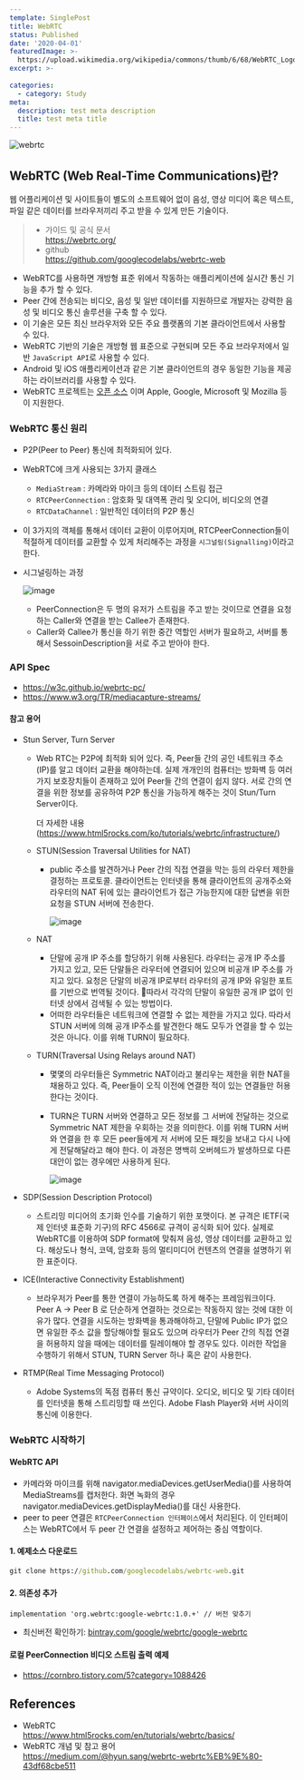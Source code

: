 ```yaml
---
template: SinglePost
title: WebRTC
status: Published
date: '2020-04-01'
featuredImage: >-
  https://upload.wikimedia.org/wikipedia/commons/thumb/6/68/WebRTC_Logo.svg/1280px-WebRTC_Logo.svg.png
excerpt: >-
  
categories:
  - category: Study
meta:
  description: test meta description
  title: test meta title
---
```


![webrtc](https://upload.wikimedia.org/wikipedia/commons/thumb/6/68/WebRTC_Logo.svg/1280px-WebRTC_Logo.svg.png)

## WebRTC (Web Real-Time Communications)란?

 웹 어플리케이션 및 사이트들이 별도의 소프트웨어 없이 음성, 영상 미디어 혹은 텍스트, 파일 같은 데이터를 브라우저끼리 주고 받을 수 있게 만든 기술이다.

> - 가이드 및 공식 문서  
  https://webrtc.org/
> - github  
  https://github.com/googlecodelabs/webrtc-web

- WebRTC를 사용하면 개방형 표준 위에서 작동하는 애플리케이션에 실시간 통신 기능을 추가 할 수 있다.  
- Peer 간에 전송되는 비디오, 음성 및 일반 데이터를 지원하므로 개발자는 강력한 음성 및 비디오 통신 솔루션을 구축 할 수 있다.  
- 이 기술은 모든 최신 브라우저와 모든 주요 플랫폼의 기본 클라이언트에서 사용할 수 있다.  
- WebRTC 기반의 기술은 개방형 웹 표준으로 구현되며 모든 주요 브라우저에서 일반 `JavaScript API`로 사용할 수 있다.  
- Android 및 iOS 애플리케이션과 같은 기본 클라이언트의 경우 동일한 기능을 제공하는 라이브러리를 사용할 수 있다.  
- WebRTC 프로젝트는 [오픈 소스](https://webrtc.googlesource.com/src/) 이며 Apple, Google, Microsoft 및 Mozilla 등이 지원한다.  



### WebRTC 통신 원리

- P2P(Peer to Peer) 통신에 최적화되어 있다.

- WebRTC에 크게 사용되는 3가지 클래스

  - `MediaStream` : 카메라와 마이크 등의 데이터 스트림 접근
  - `RTCPeerConnection` : 암호화 및 대역폭 관리 및 오디어, 비디오의 연결
  - `RTCDataChannel` : 일반적인 데이터의 P2P 통신

- 이 3가지의 객체를 통해서 데이터 교환이 이루어지며, RTCPeerConnection들이 적절하게 데이터를 교환할 수 있게 처리해주는 과정을 `시그널링(Signalling)`이라고 한다.

- 시그널링하는 과정

  ![image](https://miro.medium.com/max/1400/1*Lhsz8eckhNrXDehMo2hQyA.png)

  - PeerConnection은 두 명의 유저가 스트림을 주고 받는 것이므로 연결을 요청하는 Caller와 연결을 받는 Callee가 존재한다.
  - Caller와 Callee가 통신을 하기 위한 중간 역할인 서버가 필요하고, 서버를 통해서 SessoinDescription을 서로 주고 받아야 한다.



### API Spec

- https://w3c.github.io/webrtc-pc/
- https://www.w3.org/TR/mediacapture-streams/



#### 참고 용어

- Stun Server, Turn Server

  - Web RTC는 P2P에 최적화 되어 있다. 즉, Peer들 간의 공인 네트워크 주소(IP)를 알고 데이터 교환을 해야하는데. 실제 개개인의 컴퓨터는 방화벽 등 여러가지 보호장치들이 존재하고 있어 Peer들 간의 연결이 쉽지 않다. 서로 간의 연결을 위한 정보를 공유하여 P2P 통신을 가능하게 해주는 것이 Stun/Turn Server이다.

    더 자세한 내용 (https://www.html5rocks.com/ko/tutorials/webrtc/infrastructure/)

  - STUN(Session Traversal Utilities for NAT)

    - public 주소를 발견하거나 Peer 간의 직접 연결을 막는 등의 라우터 제한을 결정하는 프로토콜. 클라이언트는 인터넷을 통해 클라이언트의 공개주소와 라우터의 NAT 뒤에 있는 클라이언트가 접근 가능한지에 대한 답변을 위한 요청을 STUN 서버에 전송한다.

      ![image](https://miro.medium.com/max/518/1*80Z67TRcEZnqHj3dWSi2cg.png)

  - NAT

    - 단말에 공개 IP 주소를 할당하기 위해 사용된다. 라우터는 공개 IP 주소를 가지고 있고, 모든 단말들은 라우터에 연결되어 있으며 비공개 IP 주소를 가지고 있다. 요청은 단말의 비공개 IP로부터 라우터의 공개 IP와 유일한 포트를 기반으로 번역될 것이다. 따라서 각각의 단말이 유일한 공개 IP 없이 인터넷 상에서 검색될 수 있는 방법이다.
    - 어떠한 라우터들은 네트워크에 연결할 수 없는 제한을 가지고 있다. 따라서 STUN 서버에 의해 공개 IP주소를 발견한다 해도 모두가 연결을 할 수 있는 것은 아니다. 이를 위해 TURN이 필요하다.

  - TURN(Traversal Using Relays around NAT)

    - 몇몇의 라우터들은 Symmetric NAT이라고 불리우는 제한을 위한 NAT을 채용하고 있다. 즉, Peer들이 오직 이전에 연결한 적이 있는 연결들만 허용한다는 것이다.

    - TURN은 TURN 서버와 연결하고 모든 정보를 그 서버에 전달하는 것으로 Symmetric NAT 제한을 우회하는 것을 의미한다. 이를 위해 TURN 서버와 연결을 한 후 모든 peer들에게 저 서버에 모든 패킷을 보내고 다시 나에게 전달해달라고 해야 한다. 이 과정은 명백히 오버헤드가 발생하므로 다른 대안이 없는 경우에만 사용하게 된다.

      ![image](https://miro.medium.com/max/590/1*WSa3buqCC42Jc4Qygi9jXw.png)

- SDP(Session Description Protocol)

  - 스트리밍 미디어의 초기화 인수를 기술하기 위한 포맷이다. 본 규격은 IETF(국제 인터넷 표준화 기구)의 RFC 4566로 규격이 공식화 되어 있다. 실제로 WebRTC를 이용하여 SDP format에 맞춰져 음성, 영상 데이터를 교환하고 있다. 해상도나 형식, 코덱, 암호화 등의 멀티미디어 컨텐츠의 연결을 설명하기 위한 표준이다.

- ICE(Interactive Connectivity Establishment)

  - 브라우저가 Peer를 통한 연결이 가능하도록 하게 해주는 프레임워크이다. Peer A -> Peer B 로 단순하게 연결하는 것으로는 작동하지 않는 것에 대한 이유가 많다. 연결을 시도하는 방화벽을 통과해야하고, 단말에 Public IP가 없으면 유일한 주소 값을 할당해야할 필요도 있으며 라우터가 Peer 간의 직접 연결을 허용하지 않을 때에는 데이터를 릴레이해야 할 경우도 있다. 이러한 작업을 수행하기 위해서 STUN, TURN Server 하나 혹은 같이 사용한다.

- RTMP(Real Time Messaging Protocol)

  - Adobe Systems의 독점 컴퓨터 통신 규약이다. 오디오, 비디오 및 기타 데이터를 인터넷을 통해 스트리밍할 때 쓰인다. Adobe Flash Player와 서버 사이의 통신에 이용한다.



### WebRTC 시작하기

#### WebRTC API

- 카메라와 마이크를 위해 navigator.mediaDevices.getUserMedia()를 사용하여 MediaStreams를 캡처한다. 화면 녹화의 경우 navigator.mediaDevices.getDisplayMedia()를 대신 사용한다.
- peer to peer 연결은 `RTCPeerConnection 인터페이스`에서 처리된다. 이 인터페이스는 WebRTC에서 두 peer 간 연결을 설정하고 제어하는 중심 역할이다.



#### 1. 예제소스 다운로드

```cmd
git clone https://github.com/googlecodelabs/webrtc-web.git
```



#### 2. 의존성 추가

```properties
implementation 'org.webrtc:google-webrtc:1.0.+' // 버전 맞추기
```

- 최신버전 확인하기: [bintray.com/google/webrtc/google-webrtc](https://bintray.com/google/webrtc/google-webrtc)



#### 로컬 PeerConnection 비디오 스트림 출력 예제

- https://cornbro.tistory.com/5?category=1088426





## References

- WebRTC  
  https://www.html5rocks.com/en/tutorials/webrtc/basics/
- WebRTC 개념 및 참고 용어  
  https://medium.com/@hyun.sang/webrtc-webrtc%EB%9E%80-43df68cbe511

